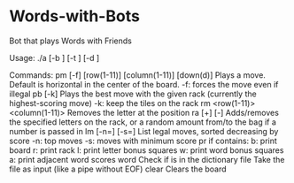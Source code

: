 # Words-with-Bots
Bot that plays Words with Friends

Usage: ./a [-b <boardfile>] [-t <tilefile>] [-d <dictionaryfile>]

Commands:
	pm [-f] <word> [row(1-11)] [column(1-11)] [down(d)]
		Plays a move. Default is horizontal in the center of the board.
		-f: forces the move even if illegal
	pb [-k]
		Plays the best move with the given rack (currently the highest-scoring move)
		-k: keep the tiles on the rack
	rm <row(1-11)> <column(1-11)>
		Removes the letter at the position
	ra [+<letters>] [-<letters>]
		Adds/removes the specified letters on the rack, or a random amount from/to the bag if a number is passed in
	lm [-n=<number>] [-s=<minscore>]
		List legal moves, sorted decreasing by score
		-n: top moves
		-s: moves with minimum score
	pr <flags>
		if <flags> contains:
		b: print board
		r: print rack
		l: print letter bonus squares
		w: print word bonus squares
		a: print adjacent word scores
	word <word>
		Check if <word> is in the dictionary
	file <filename>
		Take the file as input (like a pipe without EOF)
	clear
		Clears the board